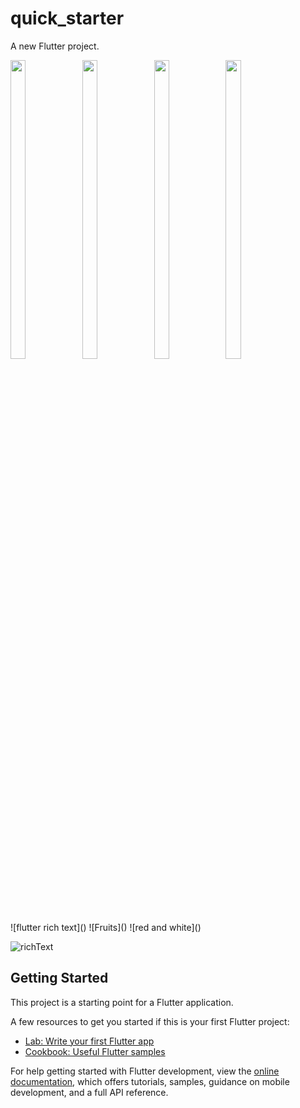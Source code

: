 # quick_starter

A new Flutter project.

<p>
<img src="https://github.com/mayuuu05/Quick_Starter/assets/149376263/85e16c05-45a7-499e-b7cd-a2bff2fac4d0" width=22%, height=35%>
<img src="https://github.com/mayuuu05/Quick_Starter/assets/149376263/e373b688-6fce-476d-9ebc-865ebfa8def4" width=22%, height=35%>
<img src="https://github.com/mayuuu05/Quick_Starter/assets/149376263/b3257e04-8f29-459e-9a6d-2b21e7e1d2db" width=22%, height=35%>
<img src="https://github.com/mayuuu05/Quick_Starter/assets/149376263/cc5fdd4a-72c1-4dac-903b-282c34992cd4" width=22%, height=35%>
</p>
![flutter rich text]()
![Fruits]()
![red and white]()

![richText]()

## Getting Started

This project is a starting point for a Flutter application.

A few resources to get you started if this is your first Flutter project:

- [Lab: Write your first Flutter app](https://docs.flutter.dev/get-started/codelab)
- [Cookbook: Useful Flutter samples](https://docs.flutter.dev/cookbook)

For help getting started with Flutter development, view the
[online documentation](https://docs.flutter.dev/), which offers tutorials,
samples, guidance on mobile development, and a full API reference.
